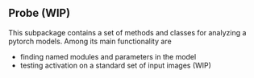 ## Probe (WIP)

This subpackage contains a set of methods and classes for analyzing a pytorch models.
Among its main functionality are
- finding named modules and parameters in the model
- testing activation on a standard set of input images (WIP)